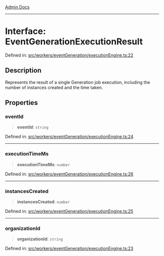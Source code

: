 [Admin Docs](/)

***

# Interface: EventGenerationExecutionResult

Defined in: [src/workers/eventGeneration/executionEngine.ts:22](https://github.com/Sourya07/talawa-api/blob/aac5f782223414da32542752c1be099f0b872196/src/workers/eventGeneration/executionEngine.ts#L22)

## Description

Represents the result of a single Generation job execution,
including the number of instances created and the time taken.

## Properties

### eventId

> **eventId**: `string`

Defined in: [src/workers/eventGeneration/executionEngine.ts:24](https://github.com/Sourya07/talawa-api/blob/aac5f782223414da32542752c1be099f0b872196/src/workers/eventGeneration/executionEngine.ts#L24)

***

### executionTimeMs

> **executionTimeMs**: `number`

Defined in: [src/workers/eventGeneration/executionEngine.ts:26](https://github.com/Sourya07/talawa-api/blob/aac5f782223414da32542752c1be099f0b872196/src/workers/eventGeneration/executionEngine.ts#L26)

***

### instancesCreated

> **instancesCreated**: `number`

Defined in: [src/workers/eventGeneration/executionEngine.ts:25](https://github.com/Sourya07/talawa-api/blob/aac5f782223414da32542752c1be099f0b872196/src/workers/eventGeneration/executionEngine.ts#L25)

***

### organizationId

> **organizationId**: `string`

Defined in: [src/workers/eventGeneration/executionEngine.ts:23](https://github.com/Sourya07/talawa-api/blob/aac5f782223414da32542752c1be099f0b872196/src/workers/eventGeneration/executionEngine.ts#L23)
